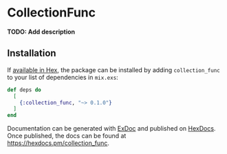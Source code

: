 # CollectionFunc

**TODO: Add description**

## Installation

If [available in Hex](https://hex.pm/docs/publish), the package can be installed
by adding `collection_func` to your list of dependencies in `mix.exs`:

```elixir
def deps do
  [
    {:collection_func, "~> 0.1.0"}
  ]
end
```

Documentation can be generated with [ExDoc](https://github.com/elixir-lang/ex_doc)
and published on [HexDocs](https://hexdocs.pm). Once published, the docs can
be found at <https://hexdocs.pm/collection_func>.

